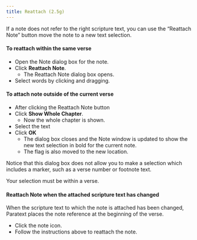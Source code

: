 ```yaml
---
title: Reattach (2.5g)
---
```

If a note does not refer to the right scripture text, you can use the “Reattach Note” button move the note to a new text selection.

#### To reattach within the same verse

- Open the Note dialog box for the note.
- Click **Reattach Note**.
  - The Reattach Note dialog box opens.
- Select words by clicking and dragging.

#### To attach note outside of the current verse

- After clicking the Reattach Note button
- Click **Show Whole Chapter**.
  - Now the whole chapter is shown.
- Select the text
- Click **OK**
  - The dialog box closes and the Note window is updated to show the new text selection in bold for the current note.
  - The flag is also moved to the new location.

Notice that this dialog box does not allow you to make a selection which includes a marker, such as a verse number or footnote text.

Your selection must be within a verse.

#### Reattach Note when the attached scripture text has changed

When the scripture text to which the note is attached has been changed, Paratext places the note reference at the beginning of the verse.

- Click the note icon.
- Follow the instructions above to reattach the note.

